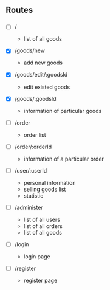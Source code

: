 ## Routes
###
- [ ] /
    + list of all goods

- [x] /goods/new
    + add new goods

- [x] /goods/edit/:goodsId
    + edit existed goods

- [x] /goods/:goodsId
    + information of particular goods

- [ ] /order
    + order list

- [ ] /order/:orderId
    + information of a particular order

- [ ] /user/:userId
    + personal information
    + selling goods list
    + statistic

- [ ] /administer
    + list of all users
    + list of all orders
    + list of all goods

- [ ] /login
    + login page

- [ ] /register
    + register page
